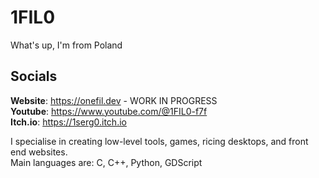 # 1FIL0
What's up, I'm from Poland

## Socials
**Website**: https://onefil.dev - WORK IN PROGRESS  
**Youtube**: https://www.youtube.com/@1FIL0-f7f  
**Itch.io**: https://1serg0.itch.io

I specialise in creating low-level tools, games, ricing desktops, and front end websites.  
Main languages are: C, C++, Python, GDScript

